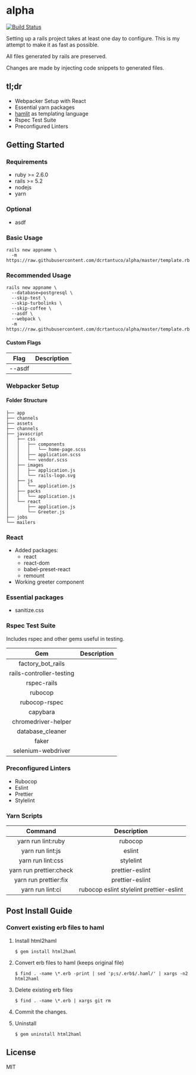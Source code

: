 # alpha

[![Build Status](https://travis-ci.org/dcrtantuco/alpha.svg?branch=master)](https://travis-ci.org/dcrtantuco/alpha)

Setting up a rails project takes at least one day to configure. This is my attempt to make it as fast as possible.

All files generated by rails are preserved.

Changes are made by injecting code snippets to generated files.

## tl;dr

- Webpacker Setup with React
- Essential yarn packages
- [hamlit](https://github.com/k0kubun/hamlit) as templating language
- Rspec Test Suite
- Preconfigured Linters

## Getting Started

### Requirements

- ruby >= 2.6.0
- rails >= 5.2
- nodejs
- yarn

### Optional

- asdf

### Basic Usage

```
rails new appname \
  -m https://raw.githubusercontent.com/dcrtantuco/alpha/master/template.rb
```

### Recommended Usage

```
rails new appname \
  --database=postgresql \
  --skip-test \
  --skip-turbolinks \
  --skip-coffee \
  --asdf \
  --webpack \
  -m https://raw.githubusercontent.com/dcrtantuco/alpha/master/template.rb
```

#### Custom Flags

|  Flag  | Description |
| :----: | :---------: |
| --asdf |             |

### Webpacker Setup

#### Folder Structure

```
├── app
├── channels
├── assets
├── channels
├── javascript
│   ├── css
│   │   ├── components
│   │   │   └── home-page.scss
│   │   ├── application.scss
│   │   └── vendor.scss
│   ├── images
│   │   ├── application.js
│   │   └── rails-logo.svg
│   ├── js
│   │   └── application.js
│   ├── packs
│   │   └── application.js
│   └── react
│       ├── application.js
│       └── Greeter.js
├── jobs
└── mailers
```

### React

- Added packages:
  - react
  - react-dom
  - babel-preset-react
  - remount
- Working greeter component

### Essential packages

- sanitize.css

### Rspec Test Suite

Includes rspec and other gems useful in testing.

|           Gem            | Description |
| :----------------------: | :---------: |
|    factory_bot_rails     |             |
| rails-controller-testing |             |
|       rspec-rails        |             |
|         rubocop          |             |
|      rubocop-rspec       |             |
|         capybara         |             |
|   chromedriver-helper    |             |
|     database_cleaner     |             |
|          faker           |             |
|    selenium-webdriver    |             |

### Preconfigured Linters

- Rubocop
- Eslint
- Prettier
- Stylelint

### Yarn Scripts

|         Command         |               Description                |
| :---------------------: | :--------------------------------------: |
|   yarn run lint:ruby    |                 rubocop                  |
|    yarn run lint:js     |                  eslint                  |
|    yarn run lint:css    |                stylelint                 |
| yarn run prettier:check |             prettier-eslint              |
|  yarn run prettier:fix  |             prettier-eslint              |
|    yarn run lint:ci     | rubocop eslint stylelint prettier-eslint |

## Post Install Guide

### Convert existing erb files to haml

1. Install html2haml

   ```
   $ gem install html2haml
   ```

1. Convert erb files to haml (keeps original file)

   ```
   $ find . -name \*.erb -print | sed 'p;s/.erb$/.haml/' | xargs -n2 html2haml
   ```

1. Delete existing erb files

   ```
   $ find . -name \*.erb | xargs git rm
   ```

1. Commit the changes.
1. Uninstall

   ```
   $ gem uninstall html2haml
   ```

## License

MIT
